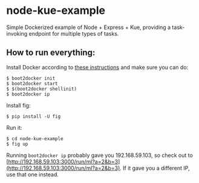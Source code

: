 node-kue-example
================

Simple Dockerized example of Node + Express + Kue, providing a task-invoking endpoint for multiple types of tasks.

## How to run everything:

Install Docker according to [these instructions](https://docs.docker.com/installation/mac/) and make sure you can do:

    $ boot2docker init
    $ boot2docker start
    $ $(boot2docker shellinit)
    $ boot2docker ip

Install fig:

    $ pip install -U fig

Run it:

    $ cd node-kue-example
    $ fig up

Running `boot2docker ip` probably gave you 192.168.59.103, so check out to [http://192.168.59.103:3000/run/ml?a=2&b=3](http://192.168.59.103:3000/run/ml?a=2&b=3). If it gave you a different IP, use that one instead.
